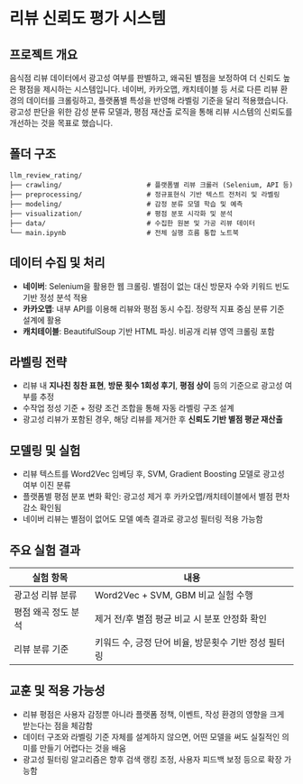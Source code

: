 # 리뷰 신뢰도 평가 시스템

## 프로젝트 개요

음식점 리뷰 데이터에서 광고성 여부를 판별하고, 왜곡된 별점을 보정하여 더 신뢰도 높은 평점을 제시하는 시스템입니다. 네이버, 카카오맵, 캐치테이블 등 서로 다른 리뷰 환경의 데이터를 크롤링하고, 플랫폼별 특성을 반영해 라벨링 기준을 달리 적용했습니다. 광고성 판단을 위한 감성 분류 모델과, 평점 재산출 로직을 통해 리뷰 시스템의 신뢰도를 개선하는 것을 목표로 했습니다.

## 폴더 구조

```
llm_review_rating/
├── crawling/                     # 플랫폼별 리뷰 크롤러 (Selenium, API 등)
├── preprocessing/                # 정규표현식 기반 텍스트 전처리 및 라벨링
├── modeling/                     # 감정 분류 모델 학습 및 예측
├── visualization/                # 평점 분포 시각화 및 분석
├── data/                         # 수집한 원본 및 가공 리뷰 데이터
└── main.ipynb                    # 전체 실행 흐름 통합 노트북
```

## 데이터 수집 및 처리

* **네이버**: Selenium을 활용한 웹 크롤링. 별점이 없는 대신 방문자 수와 키워드 빈도 기반 정성 분석 적용
* **카카오맵**: 내부 API를 이용해 리뷰와 평점 동시 수집. 정량적 지표 중심 분류 기준 설계에 활용
* **캐치테이블**: BeautifulSoup 기반 HTML 파싱. 비공개 리뷰 영역 크롤링 포함

## 라벨링 전략

* 리뷰 내 **지나친 칭찬 표현**, **방문 횟수 1회성 후기**, **평점 상이** 등의 기준으로 광고성 여부를 추정
* 수작업 정성 기준 + 정량 조건 조합을 통해 자동 라벨링 구조 설계
* 광고성 리뷰가 포함된 경우, 해당 리뷰를 제거한 후 **신뢰도 기반 별점 평균 재산출**

## 모델링 및 실험

* 리뷰 텍스트를 Word2Vec 임베딩 후, SVM, Gradient Boosting 모델로 광고성 여부 이진 분류
* 플랫폼별 평점 분포 변화 확인: 광고성 제거 후 카카오맵/캐치테이블에서 별점 편차 감소 확인됨
* 네이버 리뷰는 별점이 없어도 모델 예측 결과로 광고성 필터링 적용 가능함

## 주요 실험 결과

| 실험 항목       | 내용                              |
| ----------- | ------------------------------- |
| 광고성 리뷰 분류   | Word2Vec + SVM, GBM 비교 실험 수행    |
| 평점 왜곡 정도 분석 | 제거 전/후 별점 평균 비교 시 분포 안정화 확인     |
| 리뷰 분류 기준    | 키워드 수, 긍정 단어 비율, 방문횟수 기반 정성 필터링 |

## 교훈 및 적용 가능성

* 리뷰 평점은 사용자 감정뿐 아니라 플랫폼 정책, 이벤트, 작성 환경의 영향을 크게 받는다는 점을 체감함
* 데이터 구조와 라벨링 기준 자체를 설계하지 않으면, 어떤 모델을 써도 실질적인 의미를 만들기 어렵다는 것을 배움
* 광고성 필터링 알고리즘은 향후 검색 랭킹 조정, 사용자 피드백 보정 등으로 확장 가능함

